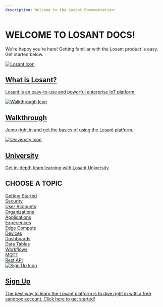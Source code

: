 ```yaml
---
description: Welcome to the Losant Documentation!
---
```


<h1 style="text-transform: uppercase">Welcome to Losant Docs!</h1>

We're happy you're here! Getting familiar with the Losant product is easy. Get started below.

<div class="row docs-sections">
  <div class="col-md-4">
    <a href="/getting-started/what-is-losant/">
      <div class="content">
        <img src="/images/losant-icon.svg" class="icon" alt="Losant Icon" />
        <h2>What is Losant?</h2>
        <p>Losant is an easy-to-use and powerful enterprise IoT platform.</p>
      </div>
    </a>
  </div>
  <div class="col-md-4">
    <a href="/getting-started/walkthrough/">
      <div class="content">
        <img src="/images/walkthrough-icon.svg" class="icon" alt="Walkthrough Icon" />
        <h2>Walkthrough</h2>
        <p>Jump right in and get the basics of using the Losant platform.</p>
      </div>
    </a>
  </div>
  <div class="col-md-4">
    <a href="/university/overview/">
      <div class="content">
        <img src="/images/university-icon.svg" class="icon" alt="University Icon" />
        <h2>University</h2>
        <p>Get in-depth team learning with Losant University</p>
      </div>
    </a>
  </div>
</div>

<h2 style="text-transform: uppercase">Choose a Topic</h2>

<div class="row topics">
  <div class="col-xs-6 col-sm-4 col-md-3"><a href="/getting-started/what-is-losant/">Getting Started</a></div>
  <div class="col-xs-6 col-sm-4 col-md-3"><a href="/security/">Security</a></div>
  <div class="col-xs-6 col-sm-4 col-md-3"><a href="/user-accounts/overview/">User Accounts</a></div>
  <div class="col-xs-6 col-sm-4 col-md-3"><a href="/organizations/overview/">Organizations</a></div>
  <div class="col-xs-6 col-sm-4 col-md-3"><a href="/applications/overview/">Applications</a></div>
  <div class="col-xs-6 col-sm-4 col-md-3"><a href="/experiences/overview/">Experiences</a></div>
  <div class="col-xs-6 col-sm-4 col-md-3"><a href="/edge-compute/overview/">Edge Compute</a></div>
  <div class="col-xs-6 col-sm-4 col-md-3"><a href="/devices/overview/">Devices</a></div>
  <div class="col-xs-6 col-sm-4 col-md-3"><a href="/dashboards/overview/">Dashboards</a></div>
  <div class="col-xs-6 col-sm-4 col-md-3"><a href="/data-tables/overview/">Data Tables</a></div>
  <div class="col-xs-6 col-sm-4 col-md-3"><a href="/workflows/overview/">Workflows</a></div>
  <div class="col-xs-6 col-sm-4 col-md-3"><a href="/mqtt/overview/">MQTT</a></div>
  <div class="col-xs-6 col-sm-4 col-md-3"><a href="/rest-api/overview/">Rest API</a></div>
</div>
<div class="row">
  <div class="col-sm-12">
    <div class="docs-sections bottom-callout">
      <a href="https://accounts.losant.com/create-account?utm_campaign=Docs&utm_source=Docs" target="_blank">
        <div class="content">
          <img src="/images/sign-up-icon.svg" class="icon" alt="Sign Up Icon" />
          <h2 class="button">Sign Up</h2>
          <p>The best way to learn the Losant platform is to dive right in with a free sandbox account. Click here to get started!</p>
        </div>
      </a>
    </div>
  </div>
</div>
